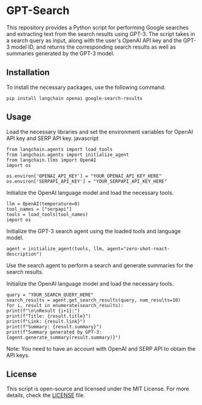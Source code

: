 # GPT-Search
This repository provides a Python script for performing Google searches and extracting text from the search results using GPT-3. The script takes in a search query as input, along with the user's OpenAI API key and the GPT-3 model ID, and returns the corresponding search results as well as summaries generated by the GPT-3 model.

## Installation
To install the necessary packages, use the following command:

    pip install langchain openai google-search-results

## Usage
Load the necessary libraries and set the environment variables for OpenAI API key and SERP API key.
javascript

    from langchain.agents import load_tools
    from langchain.agents import initialize_agent
    from langchain.llms import OpenAI
    import os
    
    os.environ['OPENAI_API_KEY'] = "YOUR_OPENAI_API_KEY_HERE"
    os.environ['SERPAPI_API_KEY'] = "YOUR_SERPAPI_API_KEY_HERE"

Initialize the OpenAI language model and load the necessary tools.

    llm = OpenAI(temperature=0)
    tool_names = ["serpapi"]
    tools = load_tools(tool_names)
    import os

Initialize the GPT-3 search agent using the loaded tools and language model.

    agent = initialize_agent(tools, llm, agent="zero-shot-react-description")

Use the search agent to perform a search and generate summaries for the search results.

Initialize the OpenAI language model and load the necessary tools.

    query = "YOUR_SEARCH_QUERY_HERE"
    search_results = agent.get_search_results(query, num_results=10)
    for i, result in enumerate(search_results):
    print(f"\n\nResult {i+1}:")
    print(f"Title: {result.title}")
    print(f"Link: {result.link}")
    print(f"Summary: {result.summary}")
    print(f"Summary generated by GPT-3: {agent.generate_summary(result.summary)}")

Note: You need to have an account with OpenAI and SERP API to obtain the API keys.

## License

This script is open-source and licensed under the MIT License. For more details, check the [LICENSE](LICENSE) file.
